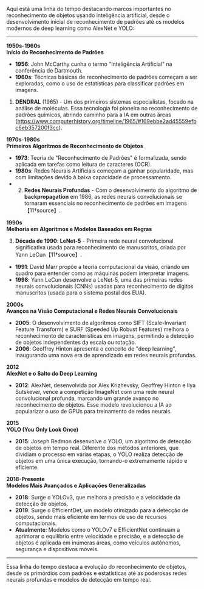 Aqui está uma linha do tempo destacando marcos importantes no reconhecimento de objetos usando inteligência artificial, desde o desenvolvimento inicial de reconhecimento de padrões até os modelos modernos de deep learning como AlexNet e YOLO:

---

**1950s-1960s**  
**Início do Reconhecimento de Padrões**  
- **1956**: John McCarthy cunha o termo "Inteligência Artificial" na conferência de Dartmouth.
- **1960s**: Técnicas básicas de reconhecimento de padrões começam a ser exploradas, como o uso de estatísticas para classificar padrões em imagens.

1. **DENDRAL** (1965) - Um dos primeiros sistemas especialistas, focado na análise de moléculas. Essa tecnologia foi pioneira no reconhecimento de padrões químicos, abrindo caminho para a IA em outras áreas (https://www.computerhistory.org/timeline/1965/#169ebbe2ad45559efbc6eb357200f3cc).

**1970s-1980s**  
**Primeiros Algoritmos de Reconhecimento de Objetos**  
- **1973**: Teoria de "Reconhecimento de Padrões" é formalizada, sendo aplicada em tarefas como leitura de caracteres (OCR).
- **1980s**: Redes Neurais Artificiais começam a ganhar popularidade, mas com limitações devido à baixa capacidade de processamento.
- 2. **Redes Neurais Profundas** - Com o desenvolvimento do algoritmo de **backpropagation** em 1986, as redes neurais convolucionais se tornaram essenciais no reconhecimento de padrões em imagens【11†source】.


**1990s**  
**Melhoria em Algoritmos e Modelos Baseados em Regras**  

3. **Década de 1990**: **LeNet-5** - Primeira rede neural convolucional significativa usada para reconhecimento de manuscritos, criada por Yann LeCun【11†source】.

- **1991**: David Marr propõe a teoria computacional da visão, criando um quadro para entender como as máquinas podem interpretar imagens.
- **1998**: Yann LeCun desenvolve a LeNet-5, uma das primeiras redes neurais convolucionais (CNNs) usadas para reconhecimento de dígitos manuscritos (usada para o sistema postal dos EUA).

**2000s**  
**Avanços na Visão Computacional e Redes Neurais Convolucionais**  
- **2005**: O desenvolvimento de algoritmos como SIFT (Scale-Invariant Feature Transform) e SURF (Speeded Up Robust Features) melhora o reconhecimento de características em imagens, permitindo a detecção de objetos independentes da escala ou rotação.
- **2006**: Geoffrey Hinton apresenta o conceito de "deep learning", inaugurando uma nova era de aprendizado em redes neurais profundas.


**2012**  
**AlexNet e o Salto do Deep Learning**  
- **2012**: AlexNet, desenvolvida por Alex Krizhevsky, Geoffrey Hinton e Ilya Sutskever, vence a competição ImageNet com uma rede neural convolucional profunda, marcando um grande avanço no reconhecimento de objetos. Esse modelo revolucionou a IA ao popularizar o uso de GPUs para treinamento de redes neurais.

**2015**  
**YOLO (You Only Look Once)**  
- **2015**: Joseph Redmon desenvolve o YOLO, um algoritmo de detecção de objetos em tempo real. Diferente dos métodos anteriores, que dividiam o processo em várias etapas, o YOLO realiza detecção de objetos em uma única execução, tornando-o extremamente rápido e eficiente.

**2018-Presente**  
**Modelos Mais Avançados e Aplicações Generalizadas**  
- **2018**: Surge o YOLOv3, que melhora a precisão e a velocidade da detecção de objetos.
- **2019**: Surge o EfficientDet, um modelo otimizado para a detecção de objetos, sendo mais eficiente em termos de uso de recursos computacionais.
- **Atualmente**: Modelos como o YOLOv7 e EfficientNet continuam a aprimorar o equilíbrio entre velocidade e precisão, e a detecção de objetos é aplicada em inúmeras áreas, como veículos autônomos, segurança e dispositivos móveis.

---

Essa linha do tempo destaca a evolução do reconhecimento de objetos, desde os primórdios com padrões e estatísticas até as poderosas redes neurais profundas e modelos de detecção em tempo real.

